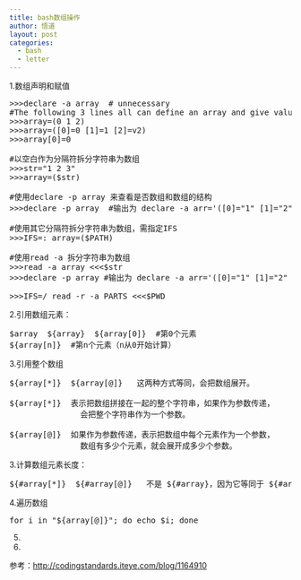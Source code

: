 ```yaml
---
title: bash数组操作
author: 悟道
layout: post
categories:
  - bash
  - letter
---
```


1.数组声明和赋值

<pre class="brush: bash; title: ; notranslate" title="">&gt;&gt;&gt;declare -a array  # unnecessary
#The following 3 lines all can define an array and give values
&gt;&gt;&gt;array=(0 1 2)
&gt;&gt;&gt;array=([0]=0 [1]=1 [2]=v2)
&gt;&gt;&gt;array[0]=0

#以空白作为分隔符拆分字符串为数组
&gt;&gt;&gt;str="1 2 3"
&gt;&gt;&gt;array=($str)

#使用declare -p array 来查看是否数组和数组的结构
&gt;&gt;&gt;declare -p array  #输出为 declare -a arr='([0]="1" [1]="2" [2]="3")'

#使用其它分隔符拆分字符串为数组，需指定IFS
&gt;&gt;&gt;IFS=: array=($PATH)

#使用read -a 拆分字符串为数组
&gt;&gt;&gt;read -a array &lt;&lt;&lt;$str
&gt;&gt;&gt;declare -p array #输出为 declare -a arr='([0]="1" [1]="2" [2]="3")'

&gt;&gt;&gt;IFS=/ read -r -a PARTS &lt;&lt;&lt;$PWD 
</pre>

2.引用数组元素：

<pre class="brush: bash; title: ; notranslate" title="">$array  ${array}  ${array[0]}  #第0个元素
${array[n]}  #第n个元素（n从0开始计算）
</pre>

3.引用整个数组

<pre class="brush: bash; title: ; notranslate" title="">${array[*]}  ${array[@]}   这两种方式等同，会把数组展开。

${array[*]}  表示把数组拼接在一起的整个字符串，如果作为参数传递，
               会把整个字符串作为一个参数。

${array[@]}  如果作为参数传递，表示把数组中每个元素作为一个参数，
               数组有多少个元素，就会展开成多少个参数。
</pre>

3.计算数组元素长度：

<pre class="brush: bash; title: ; notranslate" title="">${#array[*]}  ${#array[@]}   不是 ${#array}，因为它等同于 ${#array[0]}
</pre>

4.遍历数组

<pre class="brush: bash; title: ; notranslate" title="">for i in "${array[@]}"; do echo $i; done
</pre>

5.

6.

参考：http://codingstandards.iteye.com/blog/1164910
